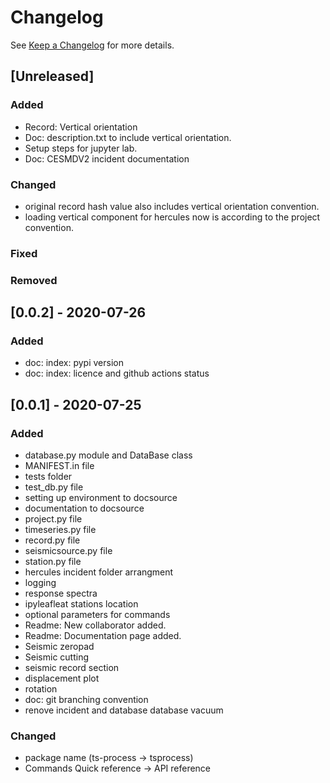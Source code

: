 # Changelog

See [Keep a Changelog](https://keepachangelog.com/en/1.0.0/) for more details.


## [Unreleased]
### Added
- Record: Vertical orientation 
- Doc: description.txt to include vertical orientation. 
- Setup steps for jupyter lab.
- Doc: CESMDV2 incident documentation 


### Changed
- original record hash value also includes vertical orientation convention.
- loading vertical component for hercules now is according to the project convention. 

### Fixed 

### Removed

## [0.0.2] - 2020-07-26
### Added
- doc: index: pypi version
- doc: index: licence and github actions status


## [0.0.1] - 2020-07-25
### Added
- database.py module and DataBase class
- MANIFEST.in file
- tests folder
- test_db.py file
- setting up environment to docsource
- documentation to docsource
- project.py file
- timeseries.py file
- record.py file
- seismicsource.py file
- station.py file
- hercules incident folder arrangment
- logging
- response spectra
- ipyleafleat stations location 
- optional parameters for commands
- Readme: New collaborator added.
- Readme: Documentation page added.
- Seismic zeropad
- Seismic cutting
- seismic record section 
- displacement plot
- rotation
- doc: git branching convention
- renove incident and database database vacuum

### Changed
- package name (ts-process -> tsprocess)
- Commands Quick reference -> API reference


